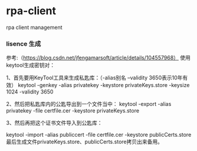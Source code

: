 # rpa-client
rpa client management

### lisence 生成 
参考:（https://blog.csdn.net/jfengamarsoft/article/details/104557968）
使用keytool生成密钥对：

1、首先要用KeyTool工具来生成私匙库：（-alias别名 –validity 3650表示10年有效）
keytool -genkey -alias privatekey -keystore privateKeys.store -keysize 1024 -validity 3650

2、然后把私匙库内的公匙导出到一个文件当中：
keytool -export -alias privatekey -file certfile.cer -keystore privateKeys.store

3、然后再把这个证书文件导入到公匙库：

keytool -import -alias publiccert -file certfile.cer -keystore publicCerts.store
最后生成文件privateKeys.store、publicCerts.store拷贝出来备用。

